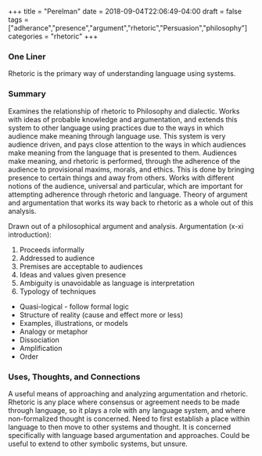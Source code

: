 +++
title = "Perelman"
date = 2018-09-04T22:06:49-04:00
draft = false
tags = ["adherance","presence","argument","rhetoric","Persuasion","philosophy"]
categories = "rhetoric"
+++
### One Liner
Rhetoric is the primary way of understanding language using systems.

### Summary
Examines the relationship of rhetoric to Philosophy and dialectic. Works with ideas of probable knowledge and argumentation, and extends this system to other language using practices due to the ways in which audience make meaning through language use. This system is very audience driven, and pays close attention to the ways in which audiences make meaning from the language that is presented to them. Audiences make meaning, and rhetoric is performed, through the adherence of the audience to provisional maxims, morals, and ethics. This is done by bringing presence to certain things and away from others. Works with different notions of the audience, universal and particular, which are important for attempting adherence through rhetoric and language. Theory of argument and argumentation that works its way back to rhetoric as a whole out of this analysis.

Drawn out of a philosophical argument and analysis. Argumentation (x-xi introduction):
1. Proceeds informally
2. Addressed to audience
3. Premises are acceptable to audiences
4. Ideas and values given presence
5. Ambiguity is unavoidable as language is interpretation
6. Typology of techniques
  - Quasi-logical - follow formal logic
  - Structure of reality (cause and effect more or less)
  - Examples, illustrations, or models
  - Analogy or metaphor
  - Dissociation
  - Amplification
  - Order


### Uses, Thoughts, and Connections
A useful means of approaching and analyzing argumentation and rhetoric. Rhetoric is any place where consensus or agreement needs to be made through language, so it plays a role with any language system, and where non-formalized thought is concerned. Need to first establish a place within language to then move to other systems and thought. It is concerned specifically with language based argumentation and approaches. Could be useful to extend to other symbolic systems, but unsure.
